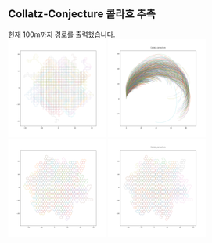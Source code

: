 ## Collatz-Conjecture 콜라흐 추측

현재 100m까지 경로를 출력했습니다.<br>
<img src="graph/plot_1k_90angle.svg" alt="1" width="200"/>
<img src="graph/1k_pi_30angle.svg" alt="2" width="200"/>
<img src="graph/plot_1k_30angle.svg" alt="3" width="200"/>
<img src="graph/1k_60angle.svg" alt="3" width="200"/>
